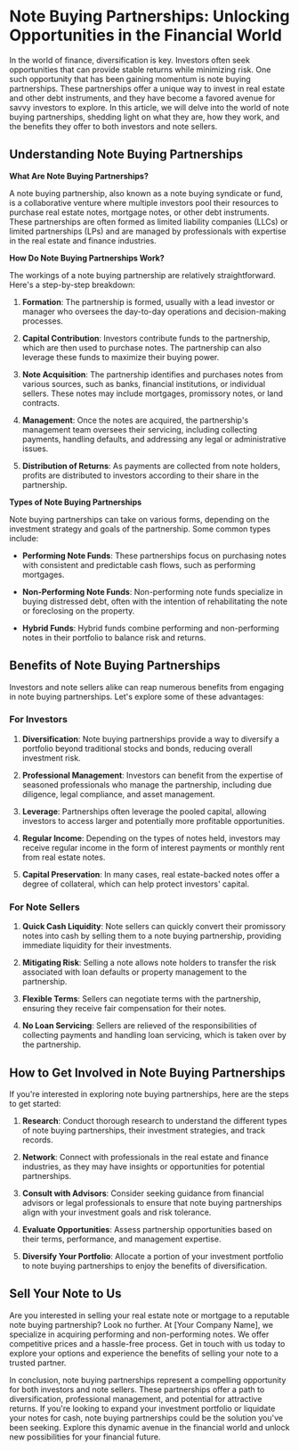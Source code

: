 # Note Buying Partnerships: Unlocking Opportunities in the Financial World

In the world of finance, diversification is key. Investors often seek opportunities that can provide stable returns while minimizing risk. One such opportunity that has been gaining momentum is note buying partnerships. These partnerships offer a unique way to invest in real estate and other debt instruments, and they have become a favored avenue for savvy investors to explore. In this article, we will delve into the world of note buying partnerships, shedding light on what they are, how they work, and the benefits they offer to both investors and note sellers.

## Understanding Note Buying Partnerships

**What Are Note Buying Partnerships?**

A note buying partnership, also known as a note buying syndicate or fund, is a collaborative venture where multiple investors pool their resources to purchase real estate notes, mortgage notes, or other debt instruments. These partnerships are often formed as limited liability companies (LLCs) or limited partnerships (LPs) and are managed by professionals with expertise in the real estate and finance industries.

**How Do Note Buying Partnerships Work?**

The workings of a note buying partnership are relatively straightforward. Here's a step-by-step breakdown:

1. **Formation**: The partnership is formed, usually with a lead investor or manager who oversees the day-to-day operations and decision-making processes.

2. **Capital Contribution**: Investors contribute funds to the partnership, which are then used to purchase notes. The partnership can also leverage these funds to maximize their buying power.

3. **Note Acquisition**: The partnership identifies and purchases notes from various sources, such as banks, financial institutions, or individual sellers. These notes may include mortgages, promissory notes, or land contracts.

4. **Management**: Once the notes are acquired, the partnership's management team oversees their servicing, including collecting payments, handling defaults, and addressing any legal or administrative issues.

5. **Distribution of Returns**: As payments are collected from note holders, profits are distributed to investors according to their share in the partnership.

**Types of Note Buying Partnerships**

Note buying partnerships can take on various forms, depending on the investment strategy and goals of the partnership. Some common types include:

- **Performing Note Funds**: These partnerships focus on purchasing notes with consistent and predictable cash flows, such as performing mortgages.

- **Non-Performing Note Funds**: Non-performing note funds specialize in buying distressed debt, often with the intention of rehabilitating the note or foreclosing on the property.

- **Hybrid Funds**: Hybrid funds combine performing and non-performing notes in their portfolio to balance risk and returns.

## Benefits of Note Buying Partnerships

Investors and note sellers alike can reap numerous benefits from engaging in note buying partnerships. Let's explore some of these advantages:

### **For Investors**

1. **Diversification**: Note buying partnerships provide a way to diversify a portfolio beyond traditional stocks and bonds, reducing overall investment risk.

2. **Professional Management**: Investors can benefit from the expertise of seasoned professionals who manage the partnership, including due diligence, legal compliance, and asset management.

3. **Leverage**: Partnerships often leverage the pooled capital, allowing investors to access larger and potentially more profitable opportunities.

4. **Regular Income**: Depending on the types of notes held, investors may receive regular income in the form of interest payments or monthly rent from real estate notes.

5. **Capital Preservation**: In many cases, real estate-backed notes offer a degree of collateral, which can help protect investors' capital.

### **For Note Sellers**

1. **Quick Cash Liquidity**: Note sellers can quickly convert their promissory notes into cash by selling them to a note buying partnership, providing immediate liquidity for their investments.

2. **Mitigating Risk**: Selling a note allows note holders to transfer the risk associated with loan defaults or property management to the partnership.

3. **Flexible Terms**: Sellers can negotiate terms with the partnership, ensuring they receive fair compensation for their notes.

4. **No Loan Servicing**: Sellers are relieved of the responsibilities of collecting payments and handling loan servicing, which is taken over by the partnership.

## How to Get Involved in Note Buying Partnerships

If you're interested in exploring note buying partnerships, here are the steps to get started:

1. **Research**: Conduct thorough research to understand the different types of note buying partnerships, their investment strategies, and track records.

2. **Network**: Connect with professionals in the real estate and finance industries, as they may have insights or opportunities for potential partnerships.

3. **Consult with Advisors**: Consider seeking guidance from financial advisors or legal professionals to ensure that note buying partnerships align with your investment goals and risk tolerance.

4. **Evaluate Opportunities**: Assess partnership opportunities based on their terms, performance, and management expertise.

5. **Diversify Your Portfolio**: Allocate a portion of your investment portfolio to note buying partnerships to enjoy the benefits of diversification.

## Sell Your Note to Us

Are you interested in selling your real estate note or mortgage to a reputable note buying partnership? Look no further. At [Your Company Name], we specialize in acquiring performing and non-performing notes. We offer competitive prices and a hassle-free process. Get in touch with us today to explore your options and experience the benefits of selling your note to a trusted partner.

In conclusion, note buying partnerships represent a compelling opportunity for both investors and note sellers. These partnerships offer a path to diversification, professional management, and potential for attractive returns. If you're looking to expand your investment portfolio or liquidate your notes for cash, note buying partnerships could be the solution you've been seeking. Explore this dynamic avenue in the financial world and unlock new possibilities for your financial future.